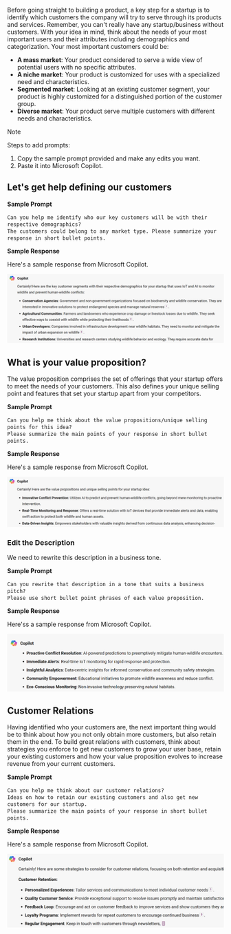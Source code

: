Before going straight to building a product, a key step for a startup is to identify which customers the company will try to serve through its products and services. Remember, you can't really have any startup/business without customers. With your idea in mind, think about the needs of your most important users and their attributes including demographics and categorization. Your most important customers could be:

- **A mass market**: Your product considered to serve a wide view of potential users with no specific attributes.
- **A niche market**: Your product is customized for uses with a specialized need and characteristics.
- **Segmented market**: Looking at an existing customer segment, your product is highly customized for a distinguished portion of the customer group.
- **Diverse market**: Your product serve multiple customers with different needs and characteristics.

> [!NOTE]
> Steps to add prompts:
>
> 1. Copy the sample prompt provided and make any edits you want.
> 1. Paste it into Microsoft Copilot.

## Let's get help defining our customers

**Sample Prompt**

```text
Can you help me identify who our key customers will be with their respective demographics?
The customers could belong to any market type. Please summarize your response in short bullet points.
```

**Sample Response**

Here's a sample response from Microsoft Copilot.

![Screenshot showing sample response on customers.](../media/customers.png)

## What is your value proposition?

The value proposition comprises the set of offerings that your startup offers to meet the needs of your customers. This also defines your unique selling point and features that set your startup apart from your competitors.

**Sample Prompt**

```text
Can you help me think about the value propositions/unique selling points for this idea?
Please summarize the main points of your response in short bullet points.
```

**Sample Response**

Here's a sample response from Microsoft Copilot.

![Screenshot showing sample response on value proposition.](../media/value-proposition.png)

### Edit the Description

We need to rewrite this description in a business tone.

**Sample Prompt**

```text
Can you rewrite that description in a tone that suits a business pitch?
Please use short bullet point phrases of each value proposition.
```

**Sample Response**

Here'ss a sample response from Microsoft Copilot.

![Screenshot showing sample response on value proposition edited.](../media/value-proposition-edited.png)

## Customer Relations

Having identified who your customers are, the next important thing would be to think about how you not only obtain more customers, but also retain them in the end. To build great relations with customers, think about strategies you enforce to get new customers to grow your user base, retain your existing customers and how your value proposition evolves to increase revenue from your current customers.

**Sample Prompt**

```text
Can you help me think about our customer relations?
Ideas on how to retain our existing customers and also get new customers for our startup.
Please summarize the main points of your response in short bullet points.
```

**Sample Response**

Here's a sample response from Microsoft Copilot.

![Screenshot showing sample response on customer relations.](../media/customer-relations.png)
